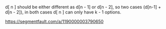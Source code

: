 d[ n ] should be either different as d[n - 1] or d[n - 2], so two cases (d[n-1] + d[n - 2]), in both cases d[ n ] can only have k - 1 options.

https://segmentfault.com/a/1190000003790650